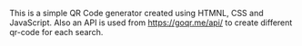 This is a simple QR Code generator created using HTMNL, CSS and JavaScript. 
Also an API is used from https://goqr.me/api/ to create different qr-code for each search.